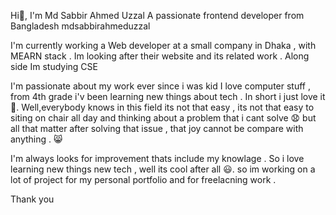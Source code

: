 Hi👋, I'm Md Sabbir Ahmed Uzzal
A passionate frontend developer from Bangladesh
mdsabbirahmeduzzal

I'm currently working a Web developer at a small company in Dhaka , with MEARN stack . Im looking after their website and its related work . Along side Im studying CSE

I'm passionate about my work ever since i was kid I love computer stuff , from 4th grade i'v been learning new things about tech . In short i just love it 🤟. Well,everybody knows in this field its not that easy , its not that easy to siting on chair all day and thinking about a problem that i cant solve 😧 but all that matter after solving that issue , that joy cannot be compare with anything . 😸

I'm always looks for improvement thats include my knowlage . So i love learning new things new tech , well its cool after all 😃. so im working on a lot of project for my personal portfolio and for freelacning work .

Thank you
